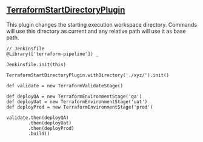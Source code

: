 ## [TerraformStartDirectoryPlugin](../src/TerraformStartDirectoryPlugin.groovy)

This plugin changes the starting execution workspace directory. Commands will use this directory as current and any relative path will use it as base path.

```
// Jenkinsfile
@Library(['terraform-pipeline']) _

Jenkinsfile.init(this)

TerraformStartDirectoryPlugin.withDirectory('./xyz/').init()

def validate = new TerraformValidateStage()

def deployQA = new TerraformEnvironmentStage('qa')
def deployUat = new TerraformEnvironmentStage('uat')
def deployProd = new TerraformEnvironmentStage('prod')

validate.then(deployQA)
        .then(deployUat)
        .then(deployProd)
        .build()
```
